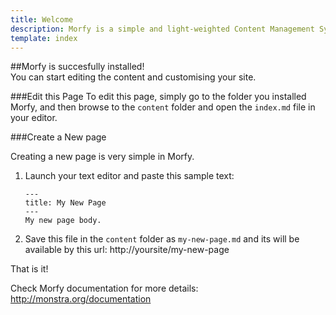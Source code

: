 ```yaml
---
title: Welcome  
description: Morfy is a simple and light-weighted Content Management System  
template: index  
---
```

##Morfy is succesfully installed!  
You can start editing the content and customising your site.

###Edit this Page
To edit this page, simply go to the folder you installed Morfy, and then browse to the `content` folder and open the `index.md` file in your editor.

###Create a New page

Creating a new page is very simple in Morfy.  

1. Launch your text editor and paste this sample text:

    ```
    ---
    title: My New Page
    ---
    My new page body.
    ```

2. Save this file in the `content` folder as `my-new-page.md` and its will be available by this url: http://yoursite/my-new-page

That is it!  

Check Morfy documentation for more details: http://monstra.org/documentation
